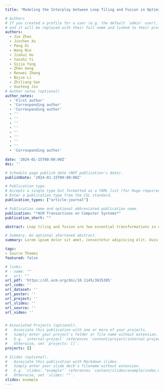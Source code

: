 ```yaml
---
title: 'Modeling the Interplay between Loop Tiling and Fusion in Optimizing Compilers Using Affine Relations'

# Authors
# If you created a profile for a user (e.g. the default `admin` user), write the username (folder name) here
# and it will be replaced with their full name and linked to their profile.
authors:
  - Jie Zhao
  - Jinchen Xu
  - Peng Di
  - Wang Nie
  - Jiahui Hu
  - Yanzhi Yi
  - Sijia Yang
  - Zhen Geng
  - Renwei Zhang
  - Bojie Li
  - Zhiliang Gan
  - Xuefeng Jin
# Author notes (optional)
author_notes:
  - 'First author'
  - 'Corresponding author'
  - 'Corresponding author'
  - ''
  - ''
  - ''
  - ''
  - ''
  - ''
  - ''
  - ''
  - 'Corresponding author'
  
date: '2024-01-15T00:00:00Z'
doi: ''

# Schedule page publish date (NOT publication's date).
publishDate: '2024-01-15T00:00:00Z'

# Publication type.
# Accepts a single type but formatted as a YAML list (for Hugo requirements).
# Enter a publication type from the CSL standard.
publication_types: ["article-journal"]

# Publication name and optional abbreviated publication name.
publication: "*ACM Transactions on Computer Systems*"
publication_short: ""

abstract: Loop tiling and fusion are two essential transformations in optimizing compilers to enhance the data locality of programs. Existing heuristics either perform loop tiling and fusion in a particular order, missing some of their profitable compositions, or execute ad-hoc implementations for domain-specific applications, calling for a generalized and systematic solution in optimizing compilers.In this article, we present a so-called basteln (an abbreviation for backward slicing of tiled loop nests) strategy in polyhedral compilation to better model the interplay between loop tiling and fusion. The basteln strategy first groups loop nests by preserving their parallelism/tilability and next performs rectangular/parallelogram tiling to the output groups that produce data consumed outside the considered program fragment. The memory footprints required by each tile are then computed, from which the upward exposed data are extracted to determine the tile shapes of the remaining fusion groups. Such a tiling mechanism can construct complex tile shapes imposed by the dependences between these groups, which are further merged by a post-tiling fusion algorithm for enhancing data locality without losing the parallelism/tilability of the output groups. The basteln strategy also takes into account the amount of redundant computations and the fusion of independent groups, exhibiting a general applicability.We integrate the basteln strategy into two optimizing compilers, with one a general-purpose optimizer and the other a domain-specific compiler for deploying deep learning models. The experiments are conducted on CPU, GPU, and a deep learning accelerator to demonstrate the effectiveness of the approach for a wide class of application domains, including deep learning, image processing, sparse matrix computation, and linear algebra. In particular, the basteln strategy achieves a mean speedup of 1.8× over cuBLAS/cuDNN and 1.1× over TVM on GPU when used to optimize deep learning models; it also outperforms PPCG and TVM by 11% and 20%, respectively, when generating code for the deep learning accelerator.

# Summary. An optional shortened abstract.
summary: Lorem ipsum dolor sit amet, consectetur adipiscing elit. Duis posuere tellus ac convallis placerat. Proin tincidunt magna sed ex sollicitudin condimentum.

tags:
- Source Themes
featured: false

# links:
# - name: ""
#   url: ""
url_pdf: 'https://dl.acm.org/doi/10.1145/3635305'
url_code: ''
url_dataset: ''
url_poster: ''
url_project: ''
url_slides: ''
url_source: ''
url_video: ''


# Associated Projects (optional).
#   Associate this publication with one or more of your projects.
#   Simply enter your project's folder or file name without extension.
#   E.g. `internal-project` references `content/project/internal-project/index.md`.
#   Otherwise, set `projects: []`.
projects: []

# Slides (optional).
#   Associate this publication with Markdown slides.
#   Simply enter your slide deck's filename without extension.
#   E.g. `slides: "example"` references `content/slides/example/index.md`.
#   Otherwise, set `slides: ""`.
slides: example
---
```


<!-- {{% callout note %}}
Click the *Cite* button above to demo the feature to enable visitors to import publication metadata into their reference management software.
{{% /callout %}}

{{% callout note %}}
Create your slides in Markdown - click the *Slides* button to check out the example.
{{% /callout %}}

Add the publication's **full text** or **supplementary notes** here. You can use rich formatting such as including [code, math, and images](https://docs.hugoblox.com/content/writing-markdown-latex/). -->
